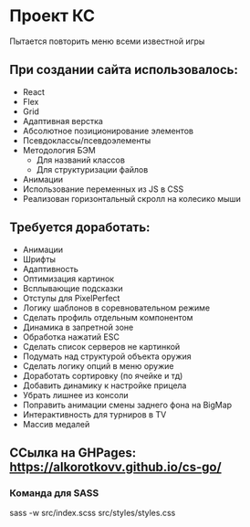 # Проект КС
Пытается повторить меню всеми известной игры
## При создании сайта использовалось:
- React
- Flex
- Grid
- Адаптивная верстка
- Абсолютное позиционирование элементов
- Псевдоклассы/псевдоэлементы
- Методология БЭМ
  - Для названий классов
  - Для структуризации файлов
- Анимации
- Использование переменных из JS в CSS
- Реализован горизонтальный скролл на колесико мыши

## Требуется доработать:
- Анимации
- Шрифты
- Адаптивность
- Оптимизация картинок
- Всплывающие подсказки
- Отступы для PixelPerfect
- Логику шаблонов в соревновательном режиме
- Сделать профиль отдельным компонентом
- Динамика в запретной зоне
- Обработка нажатий ESC
- Сделать список серверов не картинкой
- Подумать над структурой объекта оружия
- Сделать логику опций в меню оружие
- Доработать сортировку (по ячейке и тд)
- Добавить динамику к настройке прицела
- Убрать лишнее из консоли
- Поправить анимации смены заднего фона на BigMap
- Интерактивность для турниров в TV
- Массив медалей 

## ССылка на GHPages: https://alkorotkovv.github.io/cs-go/

### Команда для SASS
sass -w src/index.scss src/styles/styles.css